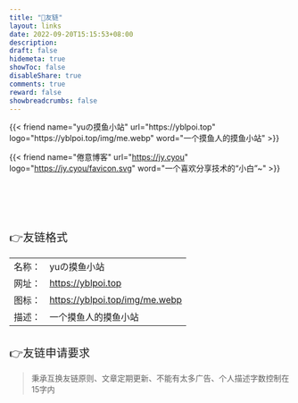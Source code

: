 ```yaml
---
title: "🤝友链"
layout: links
date: 2022-09-20T15:15:53+08:00
description: 
draft: false
hidemeta: true
showToc: false
disableShare: true
comments: true
reward: false
showbreadcrumbs: false
---
```


<div class="friend">
{{< friend name="yuの摸鱼小站" url="https://yblpoi.top" logo="https://yblpoi.top/img/me.webp" word="一个摸鱼人的摸鱼小站" >}}

{{< friend name="倦意博客" url="https://jy.cyou" logo="https://jy.cyou/favicon.svg" word="一个喜欢分享技术的“小白”~" >}}


</div>

<br/>
<br/>
<br/>
<br/>
<br/>



<div style="font-size: 20px;" class="youlian">👉友链格式</div>

<div style="font-size: 16px;">


|        |                                |
| ------ | ------------------------------ |
| 名称： | yuの摸鱼小站                   |
| 网址： | https://yblpoi.top             |
| 图标： | https://yblpoi.top/img/me.webp |
| 描述： | 一个摸鱼人的摸鱼小站           |

</div>

<br/>

<div style="font-size: 20px;">👉友链申请要求</div>

> 秉承互换友链原则、文章定期更新、不能有太多广告、个人描述字数控制在15字内


